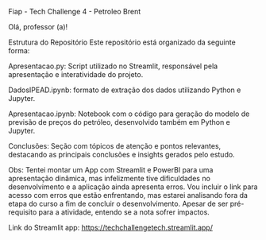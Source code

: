 Fiap - Tech Challenge 4 - Petroleo Brent

Olá, professor (a)!

Estrutura do Repositório
Este repositório está organizado da seguinte forma:

Apresentacao.py: Script utilizado no Streamlit, responsável pela apresentação e interatividade do projeto.

DadosIPEAD.ipynb: formato de extração dos dados utilizando Python e Jupyter.

Apresentacao.ipynb: Notebook com o código para geração do modelo de previsão de preços do petróleo, desenvolvido também em Python e Jupyter.

Conclusões:
Seção com tópicos de atenção e pontos relevantes, destacando as principais conclusões e insights gerados pelo estudo.


Obs: Tentei montar um App com Streamlit e PowerBI para uma apresentação dinâmica, mas infelizmente tive dificuldades no desenvolvimento e a aplicação ainda apresenta erros.
Vou incluir o link para acesso com erros que estão enfrentando, mas estarei analisando fora da etapa do curso a fim de concluir o desenvolvimento.
Apesar de ser pré-requisito para a atividade, entendo se a nota sofrer impactos.

Link do Streamlit app: https://techchallengetech.streamlit.app/
